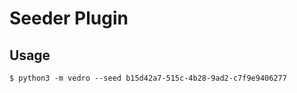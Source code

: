 # Seeder Plugin

## Usage

```shell
$ python3 -m vedro --seed b15d42a7-515c-4b28-9ad2-c7f9e9406277
```
